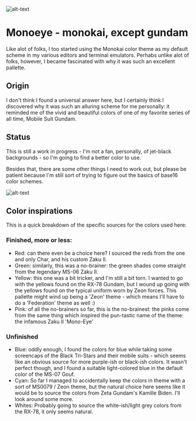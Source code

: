 ![alt-text](https://raw.githubusercontent.com/jeromescuggs/monoeye/master/src/eye.png "monoeye")

# Monoeye - monokai, except gundam 

Like alot of folks, I too started using the Monokai color theme as my default scheme in my various editors and terminal emulators. Perhabs unlike alot of folks, however, I became fascinated with why it was such an excellent pallette. 

## Origin

I don't think I found a universal answer here, but I certainly think I discovered why it was such an alluring scheme for me personally: it reminded me of the vivid and beautiful colors of one of my favorite series of all time, Mobile Suit Gundam.

## Status

This is still a work in progress - I'm not a fan, personally, of jet-black backgrounds - so I'm going to find a better color to use. 

Besides that, there are some other things I need to work out, but please be patient because I'm still sort of trying to figure out the basics of base16 color schemes. 

![alt-text](https://raw.githubusercontent.com/jeromescuggs/monoeye/master/colors.jpg "monoeye")

## Color inspirations

This is a quick breakdown of the specific sources for the colors used here: 

### Finished, more or less:

* Red: can there even be a choice here? I sourced the reds from the one and only Char, and his custom Zaku II. 
* Green: similarly, this was a no-brainer: the green shades come straight from the legendary MS-06 Zaku II. 
* Yellow: this one was a bit tricker, and I'm still a bit torn. I wanted to go with the yellows found on the RX-78 Gundam, but I wound up going with the yellows found on the typical uniform worn by Zeon forces. This pallette might wind up being a 'Zeon' theme - which means I'll have to do a 'Federation' theme as well :)
* Pink: of all the no-brainers so far, this is the no-brainest: the pinks come from the same thing which inspired the pun-tastic name of the theme: the infamous Zaku II 'Mono-Eye'

### Unfinished

* Blue: oddly enough, I found the colors for blue while taking some screencaps of the Black Tri-Stars and their mobile suits - which seems like an obvious source for more purple-ish or black-ish colors. It wasn't perfect though, and I found a suitable light-colored blue in the default color of the MS-07 Gouf. 
* Cyan: So far I managed to accidentally keep the colors in theme with a sort of MS0079 / Zeon theme, but the natural choice here seems like it would be to source the colors from Zeta Gundam's Kamille Biden. I'll look around some more. 
* Whites: Probably going to source the white-ish/light grey colors from the RX-78, it only seems natural. 